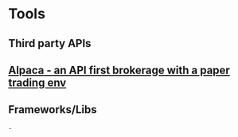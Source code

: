 # Tools


## Third party APIs
## [Alpaca - an API first brokerage with a paper trading env](https://alpaca.markets/docs/trading-on-alpaca/paper-trading/#:~:text=Paper%20trading%20is%20free%20and,%2C%20real%2Dtime%20market%20data)





## Frameworks/Libs
    - 
